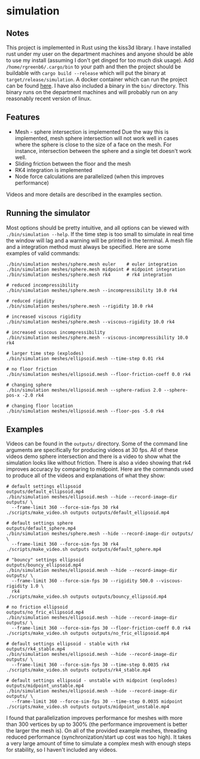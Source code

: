 # simulation

## Notes

This project is implemented in Rust using the kiss3d library. I have installed
rust under my user on the department machines and anyone should be able to
use my install (assuming I don't get dinged for too much disk usage).
Add `/home/rgreenb6/.cargo/bin` to your path and then the project should be
buildable with `cargo build --release` which will put the binary at
`target/release/simulation`. A
docker container which can run the project can be found
 [here](https://hub.docker.com/r/greenblattryan/simulation).  I have also
included a binary in the `bin/` directory. This binary runs on the department
machines and will probably run on any reasonably recent
version of linux.

## Features

 - Mesh - sphere intersection is implemented
   Due the way this is implemented, mesh sphere intersection will not work well
   in cases where the sphere is close to the size of a face on the mesh.
   For instance, intersection between the sphere and a single tet doesn't work
   well.
 - Sliding friction between the floor and the mesh
 - RK4 integration is implemented
 - Node force calculations are parallelized (when this improves performance)

 Videos and more details are described in the examples section.

## Running the simulator

Most options should be pretty intuitive, and all options can be viewed with
`./bin/simulation --help`. If the time step is too small to simulate in real
time the window will lag and a warning will be printed in the terminal. A mesh
file and a integration method must always be specified. Here are some examples
of valid commands:

```
./bin/simulation meshes/sphere.mesh euler    # euler integration
./bin/simulation meshes/sphere.mesh midpoint # midpoint integration
./bin/simulation meshes/sphere.mesh rk4      # rk4 integration

# reduced incompressibility
./bin/simulation meshes/sphere.mesh --incompressibility 10.0 rk4

# reduced rigidity
./bin/simulation meshes/sphere.mesh --rigidity 10.0 rk4

# increased viscous rigidity
./bin/simulation meshes/sphere.mesh --viscous-rigidity 10.0 rk4

# increased viscous incompressibility
./bin/simulation meshes/sphere.mesh --viscous-incompressibility 10.0 rk4

# larger time step (explodes)
./bin/simulation meshes/ellipsoid.mesh --time-step 0.01 rk4

# no floor friction
./bin/simulation meshes/ellipsoid.mesh --floor-friction-coeff 0.0 rk4

# changing sphere
./bin/simulation meshes/ellipsoid.mesh --sphere-radius 2.0 --sphere-pos-x -2.0 rk4

# changing floor location
./bin/simulation meshes/ellipsoid.mesh --floor-pos -5.0 rk4
```

## Examples

Videos can be found in the `outputs/` directory. Some of the command line arguments
are specifically for producing videos at 30 fps. All of these videos
demo sphere intersection and there is a video to show what the simulation looks
like without friction. There is also a video showing that rk4 improves accuracy
by comparing to midpoint. Here are the commands used to
produce all of the videos and explanations of what they show:

```
# default settings ellipsoid
outputs/default_ellipsoid.mp4
./bin/simulation meshes/ellipsoid.mesh --hide --record-image-dir outputs/ \
  --frame-limit 360 --force-sim-fps 30 rk4 
./scripts/make_video.sh outputs outputs/default_ellipsoid.mp4

# default settings sphere
outputs/default_sphere.mp4
./bin/simulation meshes/sphere.mesh --hide --record-image-dir outputs/ \
  --frame-limit 360 --force-sim-fps 30 rk4 
./scripts/make_video.sh outputs outputs/default_sphere.mp4

# "bouncy" settings ellipsoid
outputs/bouncy_ellipsoid.mp4
./bin/simulation meshes/ellipsoid.mesh --hide --record-image-dir outputs/ \
  --frame-limit 360 --force-sim-fps 30 --rigidity 500.0 --viscous-rigidity 1.0 \
  rk4 
./scripts/make_video.sh outputs outputs/bouncy_ellipsoid.mp4

# no friction ellipsoid
outputs/no_fric_ellipsoid.mp4
./bin/simulation meshes/ellipsoid.mesh --hide --record-image-dir outputs/ \
  --frame-limit 360 --force-sim-fps 30 --floor-friction-coeff 0.0 rk4 
./scripts/make_video.sh outputs outputs/no_fric_ellipsoid.mp4

# default settings ellipsoid - stable with rk4
outputs/rk4_stable.mp4
./bin/simulation meshes/ellipsoid.mesh --hide --record-image-dir outputs/ \
  --frame-limit 360 --force-sim-fps 30 --time-step 0.0035 rk4 
./scripts/make_video.sh outputs outputs/rk4_stable.mp4

# default settings ellipsoid - unstable with midpoint (explodes)
outputs/midpoint_unstable.mp4
./bin/simulation meshes/ellipsoid.mesh --hide --record-image-dir outputs/ \
  --frame-limit 360 --force-sim-fps 30 --time-step 0.0035 midpoint 
./scripts/make_video.sh outputs outputs/midpoint_unstable.mp4
```

I found that parallelization improves performance for meshes with more than 300
vertices by up to 300% (the performance improvement is better the larger the
mesh is). On all of the provided example meshes, threading reduced performance
(synchronization/start up cost was too high). It takes a very large amount of
time to simulate a complex mesh with enough steps for stability, so I haven't
included any videos.
